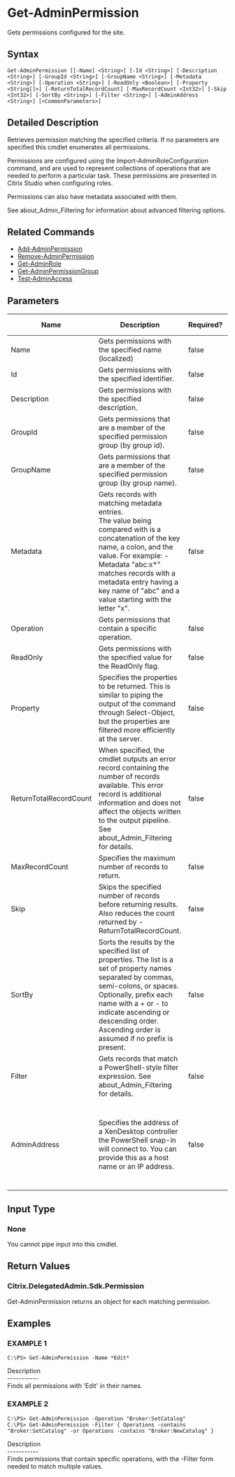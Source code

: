 ﻿# Get-AdminPermission

   Gets permissions configured for the site.

## Syntax
```
Get-AdminPermission [[-Name] <String>] [-Id <String>] [-Description <String>] [-GroupId <String>] [-GroupName <String>] [-Metadata <String>] [-Operation <String>] [-ReadOnly <Boolean>] [-Property <String[]>] [-ReturnTotalRecordCount] [-MaxRecordCount <Int32>] [-Skip <Int32>] [-SortBy <String>] [-Filter <String>] [-AdminAddress <String>] [<CommonParameters>]
```

## Detailed Description
   Retrieves permission matching the specified criteria. If no parameters are specified this cmdlet enumerates all permissions.

Permissions are configured using the Import-AdminRoleConfiguration command, and are used to represent collections of operations that are needed to perform a particular task. These permissions are presented in Citrix Studio when configuring roles.

Permissions can also have metadata associated with them.

See about_Admin_Filtering for information about advanced filtering options.

## Related Commands
  * [Add-AdminPermission](Add-AdminPermission/)
  * [Remove-AdminPermission](Remove-AdminPermission/)
  * [Get-AdminRole](Get-AdminRole/)
  * [Get-AdminPermissionGroup](Get-AdminPermissionGroup/)
  * [Test-AdminAccess](Test-AdminAccess/)
## Parameters

| Name   | Description | Required? | Pipeline Input | Default Value |
| --- | --- | --- | --- | --- |
| Name | Gets permissions with the specified name (localized) | false | true (ByValue, ByPropertyName) |  |
| Id | Gets permissions with the specified identifier. | false | true (ByPropertyName) |  |
| Description | Gets permissions with the specified description. | false | false |  |
| GroupId | Gets permissions that are a member of the specified permission group (by group id). | false | false |  |
| GroupName | Gets permissions that are a member of the specified permission group (by group name). | false | false |  |
| Metadata | Gets records with matching metadata entries.<br>The value being compared with is a concatenation of the key name, a colon, and the value. For example: -Metadata "abc:x*" matches records with a metadata entry having a key name of "abc" and a value starting with the letter "x". | false | false |  |
| Operation | Gets permissions that contain a specific operation. | false | false |  |
| ReadOnly | Gets permissions with the specified value for the ReadOnly flag. | false | false |  |
| Property | Specifies the properties to be returned. This is similar to piping the output of the command through Select-Object, but the properties are filtered more efficiently at the server. | false | false |  |
| ReturnTotalRecordCount | When specified, the cmdlet outputs an error record containing the number of records available. This error record is additional information and does not affect the objects written to the output pipeline. See about_Admin_Filtering for details. | false | false | False |
| MaxRecordCount | Specifies the maximum number of records to return. | false | false | 250 |
| Skip | Skips the specified number of records before returning results. Also reduces the count returned by -ReturnTotalRecordCount. | false | false | 0 |
| SortBy | Sorts the results by the specified list of properties. The list is a set of property names separated by commas, semi-colons, or spaces. Optionally, prefix each name with a + or - to indicate ascending or descending order. Ascending order is assumed if no prefix is present. | false | false | The default sort order is by name or unique identifier. |
| Filter | Gets records that match a PowerShell-style filter expression. See about_Admin_Filtering for details. | false | false |  |
| AdminAddress | Specifies the address of a XenDesktop controller the PowerShell snap-in will connect to. You can provide this as a host name or an IP address. | false | false | Localhost. Once a value is provided by any cmdlet, this value becomes the default. |

## Input Type
### None
   You cannot pipe input into this cmdlet.
## Return Values
### Citrix.DelegatedAdmin.Sdk.Permission
   Get-AdminPermission returns an object for each matching permission.
## Examples

### EXAMPLE 1
```
C:\PS> Get-AdminPermission -Name *Edit*
```
   Description<br>-----------<br>Finds all permissions with 'Edit' in their names.
### EXAMPLE 2
```
C:\PS> Get-AdminPermission -Operation "Broker:SetCatalog"
C:\PS> Get-AdminPermission -Filter { Operations -contains "Broker:SetCatalog" -or Operations -contains "Broker:NewCatalog" }
```
   Description<br>-----------<br>Finds permissions that contain specific operations, with the -Filter form needed to match multiple values.
